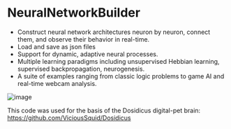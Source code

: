 # NeuralNetworkBuilder

* Construct neural network architectures neuron by neuron, connect them, and observe their behavior in real-time.
* Load and save as json files
* Support for dynamic, adaptive neural processes.
* Multiple learning paradigms including unsupervised Hebbian learning, supervised backpropagation, neurogenesis.
* A suite of examples ranging from classic logic problems to game AI and real-time webcam analysis.

![image](https://github.com/user-attachments/assets/7b1f4fd4-8dee-49f4-b82d-da13668972a6)


This code was used for the basis of the Dosidicus digital-pet brain:  https://github.com/ViciousSquid/Dosidicus
